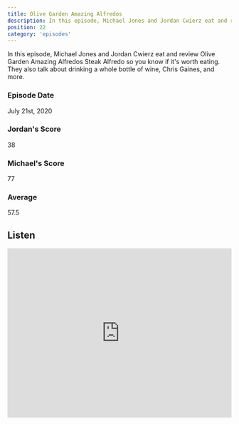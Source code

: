 ```yaml
---
title: Olive Garden Amazing Alfredos
description: In this episode, Michael Jones and Jordan Cwierz eat and review Olive Garden Amazing Alfredos Steak Alfredo so you know if it's worth eating
position: 22
category: 'episodes'
---
```


In this episode, Michael Jones and Jordan Cwierz eat and review Olive Garden Amazing Alfredos Steak Alfredo so you know if it's worth eating. They also talk about drinking a whole bottle of wine, Chris Gaines, and more.

### Episode Date

July 21st, 2020

### Jordan's Score

38

### Michael's Score

77

### Average

57.5

## Listen

<iframe src="https://open.spotify.com/embed-podcast/episode/7CTH1jMndqCvn39jfnbJZ6" loading="lazy" style="border: 0; width: 100%; height: 380px;" allow="encrypted-media"></iframe>
